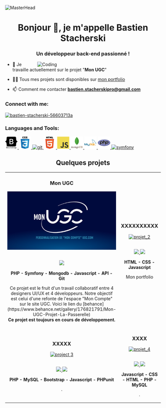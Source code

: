![MasterHead](https://media.licdn.com/dms/image/D4E16AQEdIPc96X2vEw/profile-displaybackgroundimage-shrink_350_1400/0/1688634592974?e=1697068800&v=beta&t=TXCji2I1zA7Q0Xu1J8KX1vEQCzzXuhYoK9sFquB7YyM)
<h1 align="center">Bonjour 👋, je m'appelle Bastien Stacherski</h1>

<h3 align="center">Un développeur back-end passionné !</h3>

<img align="right" alt="Coding" width="400" src="https://www.chawtechsolutions.com/wp-content/uploads/2019/03/developer.gif" />

- 🔭 Je travaille actuellement sur le projet "**Mon UGC**"

- 👨‍💻 Tous mes projets sont disponibles sur [mon portfolio](https://bast4u.github.io/portfolio/index.html#projects)

- 📫 Comment me contacter **bastien.stacherskipro@gmail.com**

<h3 align="left">Connect with me:</h3>
<p align="left">
<a href="https://linkedin.com/in/bastien-stacherski-56603713a" target="blank"><img align="center" src="https://raw.githubusercontent.com/rahuldkjain/github-profile-readme-generator/master/src/images/icons/Social/linked-in-alt.svg" alt="bastien-stacherski-56603713a" height="30" width="40" /></a>
</p>

<h3 align="left">Languages and Tools:</h3>
<p align="left"> <a href="https://getbootstrap.com" target="_blank" rel="noreferrer"> <img src="https://raw.githubusercontent.com/devicons/devicon/master/icons/bootstrap/bootstrap-plain-wordmark.svg" alt="bootstrap" width="40" height="40"/> </a> <a href="https://www.w3schools.com/css/" target="_blank" rel="noreferrer"> <img src="https://raw.githubusercontent.com/devicons/devicon/master/icons/css3/css3-original-wordmark.svg" alt="css3" width="40" height="40"/> </a> <a href="https://git-scm.com/" target="_blank" rel="noreferrer"> <img src="https://www.vectorlogo.zone/logos/git-scm/git-scm-icon.svg" alt="git" width="40" height="40"/> </a> <a href="https://www.w3.org/html/" target="_blank" rel="noreferrer"> <img src="https://raw.githubusercontent.com/devicons/devicon/master/icons/html5/html5-original-wordmark.svg" alt="html5" width="40" height="40"/> </a> <a href="https://developer.mozilla.org/en-US/docs/Web/JavaScript" target="_blank" rel="noreferrer"> <img src="https://raw.githubusercontent.com/devicons/devicon/master/icons/javascript/javascript-original.svg" alt="javascript" width="40" height="40"/> </a> <a href="https://www.mongodb.com/" target="_blank" rel="noreferrer"> <img src="https://raw.githubusercontent.com/devicons/devicon/master/icons/mongodb/mongodb-original-wordmark.svg" alt="mongodb" width="40" height="40"/> </a> <a href="https://www.mysql.com/" target="_blank" rel="noreferrer"> <img src="https://raw.githubusercontent.com/devicons/devicon/master/icons/mysql/mysql-original-wordmark.svg" alt="mysql" width="40" height="40"/> </a> <a href="https://www.php.net" target="_blank" rel="noreferrer"> <img src="https://raw.githubusercontent.com/devicons/devicon/master/icons/php/php-original.svg" alt="php" width="40" height="40"/> </a> <a href="https://symfony.com" target="_blank" rel="noreferrer"> <img src="https://symfony.com/logos/symfony_black_03.svg" alt="symfony" width="40" height="40"/> </a> </p>

<h2 align="center">Quelques projets</h2>
<div align="center">
	<table>
		<tr>
			<td width="50%">
				<h3 align="center">Mon UGC</h3>
				<div align="center">  
					<a href='' target="_blank">
						<img src="./assets/mon_UGC.png" alt="projet_1" height="100%" />
					</a>
					<br><br>
					<p>
						<a href="https://github.com/teamugc/projet_ugc/tree/bastien_020823" target="_blank">
							<img src="https://img.shields.io/badge/Repo-lightgrey?style=for-the-badge&logo=github"/>
						</a>
					</p>
					<p><strong> PHP - Symfony - Mongodb - Javascript - API - Git </strong></p>
					<p>
					Ce projet est le fruit d'un travail collaboratif entre 4 designers UI/UX et 4 développeurs. Notre objectif est celui d'une refonte de l'espace "Mon Compte" sur le site UGC. 
						Voici le lien du [behance](https://www.behance.net/gallery/176821791/Mon-UGC-Projet-La-Passerelle)
						<br><b> Ce projet est toujours en cours de développement. </b>
					</p>
				</div>
			</td>
			<td width="50%">
				<h3 align="center">XXXXXXXXXX</h3>
				<div align="center" >  
					<a href='' target="_blank">
						<img src="" alt="projet_2" height="100%" />
					</a>
					<br><br>
					<p>
						<a href="" target="_blank">
							<img src="https://img.shields.io/badge/Repo-lightgrey?style=for-the-badge&logo=github"/>
						</a>  
						<a href="" target="_blank">
							<img src="https://img.shields.io/badge/Live-lightgrey?style=for-the-badge&color=0892d0"/>
						</a>	
					</p>
					 <p><strong>HTML - CSS - Javascript</strong></p>
					<p>Mon portfolio</p>
				</div>
        </tr>
	    <tr>
            <td width="50%">
                <h3 align="center">XXXXX</h3>
                <div align="center" >  
                    <a href='' target="_blank">
                        <img src="./assets/cs.png" alt="project 3" height="100%" />
                    </a>
                    <br>
                    <br>
                    <p>
                        <a href="" target="_blank">
							<img src="https://img.shields.io/badge/Repo-lightgrey?style=for-the-badge&logo=github"/>
						</a>  
						<a href="" target="_blank">
							<img src="https://img.shields.io/badge/Live-lightgrey?style=for-the-badge&color=0892d0"/>
						</a>
                    </p>
                    <p><strong>PHP - MySQL - Bootstrap - Javascript - PHPunit</strong></p>
		    <p>.</p>
                </div>
            </td>
            <td width="50%">
                <h3 align="center">XXXX</h3>
                <div align="center">  
                    <a href='' target="_blank">
                        <img src="" alt="projet_4" height="100%" />
                    </a>
                    <br>
                    <br>
                    <p>
                        <a href="" target="_blank">
							<img src="https://img.shields.io/badge/Repo-lightgrey?style=for-the-badge&logo=github"/>
						</a>  
						<a href="" target="_blank">
							<img src="https://img.shields.io/badge/Live-lightgrey?style=for-the-badge&color=0892d0"/>
						</a>	
                    </p>
                    <p><strong>Javascript - CSS - HTML - PHP - MySQL</strong></p>
		    <p>.</p>
                </div>	
            </td>
        </tr>
	</table>
</div>
